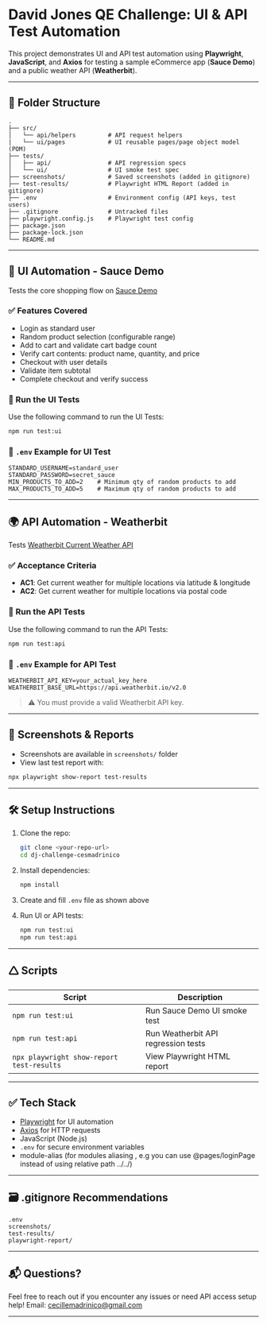 # David Jones QE Challenge: UI & API Test Automation

This project demonstrates UI and API test automation using **Playwright**, **JavaScript**, and **Axios** for testing a sample eCommerce app (**Sauce Demo**) and a public weather API (**Weatherbit**).

---

## 📁 Folder Structure

```
.
├── src/
│   └── api/helpers         # API request helpers
|   └── ui/pages            # UI reusable pages/page object model (POM)
├── tests/
│   ├── api/                # API regression specs
│   └── ui/                 # UI smoke test spec
├── screenshots/            # Saved screenshots (added in gitignore)
├── test-results/           # Playwright HTML Report (added in gitignore)
├── .env                    # Environment config (API keys, test users)
├── .gitignore              # Untracked files
├── playwright.config.js    # Playwright test config
├── package.json
├── package-lock.json
└── README.md
```

---

## 🚀 UI Automation - Sauce Demo

Tests the core shopping flow on [Sauce Demo](https://www.saucedemo.com/)

### ✅ Features Covered

- Login as standard user
- Random product selection (configurable range)
- Add to cart and validate cart badge count
- Verify cart contents: product name, quantity, and price
- Checkout with user details
- Validate item subtotal
- Complete checkout and verify success

### 🧲 Run the UI Tests

Use the following command to run the UI Tests:
```bash
npm run test:ui
```

### 🔧 `.env` Example for UI Test

```env
STANDARD_USERNAME=standard_user
STANDARD_PASSWORD=secret_sauce
MIN_PRODUCTS_TO_ADD=2    # Minimum qty of random products to add
MAX_PRODUCTS_TO_ADD=5    # Maximum qty of random products to add
```

---

## 🌍 API Automation - Weatherbit

Tests [Weatherbit Current Weather API](https://www.weatherbit.io/api/swaggerui/weather-api-v2#/Current32Weather32Data)

### ✅ Acceptance Criteria

- **AC1**: Get current weather for multiple locations via latitude & longitude
- **AC2**: Get current weather for multiple locations via postal code

### 🧲 Run the API Tests

Use the following command to run the API Tests:
```bash
npm run test:api
```

### 🔧 `.env` Example for API Test

```env
WEATHERBIT_API_KEY=your_actual_key_here
WEATHERBIT_BASE_URL=https://api.weatherbit.io/v2.0
```

> ⚠️ You must provide a valid Weatherbit API key.

---

## 📸 Screenshots & Reports

- Screenshots are available in `screenshots/` folder
- View last test report with:

```bash
npx playwright show-report test-results
```

---

## 🛠️ Setup Instructions

1. Clone the repo:
   ```bash
   git clone <your-repo-url>
   cd dj-challenge-cesmadrinico
   ```

2. Install dependencies:
   ```bash
   npm install
   ```

3. Create and fill `.env` file as shown above

4. Run UI or API tests:
   ```bash
   npm run test:ui
   npm run test:api
   ```

---

## 🛆 Scripts

| Script              | Description                          |
|---------------------|--------------------------------------|
| `npm run test:ui`   | Run Sauce Demo UI smoke test         |
| `npm run test:api`  | Run Weatherbit API regression tests  |
| `npx playwright show-report test-results` | View Playwright HTML report |

---

## ✅ Tech Stack

- [Playwright](https://playwright.dev/) for UI automation
- [Axios](https://axios-http.com/) for HTTP requests
- JavaScript (Node.js)
- `.env` for secure environment variables
- module-alias (for modules aliasing
, e.g you can use @pages/loginPage instead of using relative path ../../)

---

## 🗃️ .gitignore Recommendations

```gitignore
.env
screenshots/
test-results/
playwright-report/
```

---

## 📬 Questions?

Feel free to reach out if you encounter any issues or need API access setup help!
Email: cecillemadrinico@gmail.com

---

